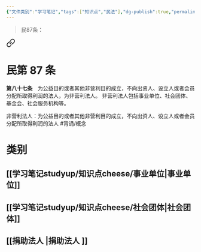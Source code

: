 ```yaml
---
{"文件类别":"学习笔记","tags":["知识点","民法"],"dg-publish":true,"permalink":"/学习笔记studyup/知识点cheese/非营利法人/","dgPassFrontmatter":true,"created":"2024-07-04T15:42:04.598+08:00","updated":"2024-10-27T13:57:11.736+08:00"}
---
```


> 民87条：
<div class="transclusion internal-embed is-loaded"><a class="markdown-embed-link" href="////#t87" aria-label="Open link"><svg xmlns="http://www.w3.org/2000/svg" width="24" height="24" viewBox="0 0 24 24" fill="none" stroke="currentColor" stroke-width="2" stroke-linecap="round" stroke-linejoin="round" class="svg-icon lucide-link"><path d="M10 13a5 5 0 0 0 7.54.54l3-3a5 5 0 0 0-7.07-7.07l-1.72 1.71"></path><path d="M14 11a5 5 0 0 0-7.54-.54l-3 3a5 5 0 0 0 7.07 7.07l1.71-1.71"></path></svg></a><div class="markdown-embed">

<div class="markdown-embed-title">

# 民第 87 条

</div>


**第八十七条**　为公益目的或者其他非营利目的成立，不向出资人、设立人或者会员分配所取得利润的法人，为非营利法人。
非营利法人包括事业单位、社会团体、基金会、社会服务机构等。 

</div></div>


非营利法人：为公益目的或者其他非营利目的成立，不向出资人、设立人或者会员分配所取得利润的法人 #背诵/概念 
# 类别
## [[学习笔记studyup/知识点cheese/事业单位\|事业单位]]

## [[学习笔记studyup/知识点cheese/社会团体\|社会团体]] 

## [[捐助法人 \|捐助法人 ]]
